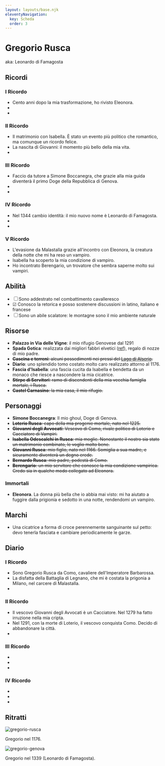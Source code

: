 ```yaml
---
layout: layouts/base.njk
eleventyNavigation:
  key: Scheda
  order: 3
---
```


# Gregorio Rusca

aka: Leonardo di Famagosta

## Ricordi

### I Ricordo 
* Cento anni dopo la mia trasformazione, ho rivisto Eleonora.
* 
* 

### II Ricordo
* Il matrimonio con Isabella. È stato un evento più politico che romantico, ma comunque un ricordo felice.
* La nascita di Giovanni: il momento più bello della mia vita.
*
### III Ricordo
* Faccio da tutore a Simone Boccanegra, che grazie alla mia guida diventerà il primo Doge della Repubblica di Genova.
*
*
### IV Ricordo
* Nel 1344 cambio identità: il mio nuovo nome è Leonardo di Famagosta.
*
*
### V Ricordo
* L'evasione da Malastalla grazie all'incontro con Eleonora, la creatura della notte che mi ha reso un vampiro.
* Isabella ha scoperto la mia condizione di vampiro.
* Ho incontrato Berengario, un trovatore che sembra saperne molto sui vampiri.

## Abilità

* ☐ Sono addestrato nel combattimento cavalleresco
* ☑ Conosco la retorica e posso sostenere discussioni in latino, italiano e francese
* ☐ Sono un abile scalatore: le montagne sono il mio ambiente naturale

## Risorse

* **Palazzo in Via delle Vigne**: il mio rifugio Genovese dal 1291
* **Spada Gotica**: realizzata dai migliori fabbri elvetici ([ref](https://www.pananti.com/it/asta-0140/spada-gotica-61330-61278)), regalo di nozze di mio padre.
* ~~**Cascina e terreni**: alcuni possedimenti nei pressi del [Lago di Alserio](https://it.wikipedia.org/wiki/Lago_di_Alserio).~~
* **Diario**: uno splendido tomo costato molto caro realizzato attorno al 1176.
* **Fascia d'Isabella**: una fascia cucita da Isabella e bendetta da un monaco che riesce a nascondere la mia cicatrice.
* ~~**Stirpe di Servitori**: ramo di discendenti della mia vecchia famiglia mortale, i Rusca.~~
* ~~**Castel Carnasino**: la mia casa, il mio rifugio.~~

## Personaggi

* **Simone Boccanegra**: Il mio ghoul, Doge di Genova.
* ~~**Loterio Rusca**: capo della mia progenie mortale, nato nel 1225.~~
* ~~**Giovanni degli Avvocati**: Vescovo di Como, rivale politico di Loterio e Cacciatore di Vampiri.~~
* ~~**Isabella Odescalchi in Rusca**: mia moglie. Nonostante il nostro sia stato un matrimonio combinato, le voglio molto bene.~~
* ~~**Giovanni Rusca**: mio figlio, nato nel 1166. Somiglia a sua madre, e sicuramente diventerà un degno erede.~~
* ~~**Bernardo Rusca**: mio padre, podestà di Como.~~
* ~~**Berengario**: un mio servitore che conosce la mia condizione vampirica. Credo sia in qualche modo collegato ad Eleonora.~~

### Immortali

* **Eleonora**. La donna più bella che io abbia mai visto: mi ha aiutato a fuggire dalla prigionia e sedotto in una notte, rendendomi un vampiro.  

## Marchi

* Una cicatrice a forma di croce perennemente sanguinante sul petto: devo tenerla fasciata e cambiare periodicamente le garze.

## Diario


### I Ricordo 
* Sono Gregorio Rusca da Como, cavaliere dell'Imperatore Barbarossa. 
* La disfatta della Battaglia di Legnano, che mi è costata la prigonia a Milano, nel carcere di Malastalla.
* 

### II Ricordo
* Il vescovo Giovanni degli Avvocati è un Cacciatore. Nel 1279 ha fatto irruzione nella mia cripta.
* Nel 1291, con la morte di Loterio, il vescovo conquista Como. Decido di abbandonare la città.
*
### III Ricordo
* 
*
*
### IV Ricordo
* 
*
*

## Ritratti

![gregorio-rusca](/img/gregorio-rusca.jpeg)

Gregorio nel 1176.

![gregorio-genova](/img/gregorio-genova.jpeg)

Gregorio nel 1339 (Leonardo di Famagosta).